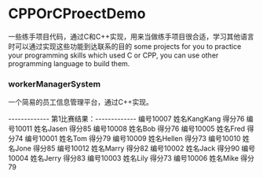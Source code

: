 # CPPOrCProectDemo
一些练手项目代码，通过C和C++实现，用来当做练手项目很合适，学习其他语言时可以通过实现这些功能到达联系的目的
some projects for you to practice your programming skills which used C or CPP, you can use other programming language to build them.


### workerManagerSystem
一个简易的员工信息管理平台，通过C++实现。


------------- 第1比赛结果：------------- 
编号10007       姓名KangKang    得分76
编号10011       姓名Jasen       得分85
编号10008       姓名Bob         得分76
编号10005       姓名Fred        得分74
编号10001       姓名Tom         得分79
编号10009       姓名Hellen      得分73
编号10010       姓名Jone        得分85
编号10012       姓名Marry       得分82
编号10002       姓名Jack        得分90
编号10004       姓名Jerry       得分83
编号10003       姓名Lily        得分73
编号10006       姓名Mike        得分79